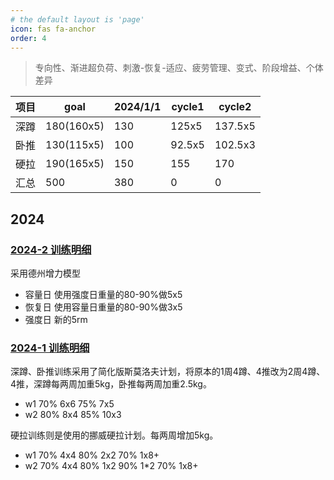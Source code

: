 ```yaml
---
# the default layout is 'page'
icon: fas fa-anchor
order: 4
---
```


> 专向性、渐进超负荷、刺激-恢复-适应、疲劳管理、变式、阶段增益、个体差异


|项目   |goal          |2024/1/1|cycle1     |cycle2      |
|--|--|--|--|--|
|深蹲   |180(160x5)    |130     |125x5      |137.5x5     |
|卧推   |130(115x5)    |100     |92.5x5     |102.5x3     |
|硬拉   |190(165x5)    |150     |155        |170         |
|汇总   |500           |380     |0          |0           |


## 2024

### [2024-2 训练明细](https://jasonbourne723.github.io/posts/power-cycle-2/)

采用德州增力模型
- 容量日 使用强度日重量的80-90%做5x5
- 恢复日 使用容量日重量的80-90%做3x5
- 强度日 新的5rm

### [2024-1 训练明细](https://jasonbourne723.github.io/posts/power-cycle-1/)

深蹲、卧推训练采用了简化版斯莫洛夫计划，将原本的1周4蹲、4推改为2周4蹲、4推，深蹲每两周加重5kg，卧推每两周加重2.5kg。
- w1 70% 6x6  75% 7x5  
- w2 80% 8x4  85% 10x3

硬拉训练则是使用的挪威硬拉计划。每两周增加5kg。
- w1 70% 4x4 80% 2x2 70% 1x8+
- w2 70% 4x4 80% 1x2  90% 1*2 70% 1x8+